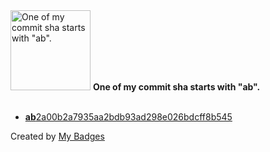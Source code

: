 <img src="https://github.com/my-badges/my-badges/blob/master/src/all-badges/abc-commit/ab-commit.png?raw=true" alt="One of my commit sha starts with &quot;ab&quot;." title="One of my commit sha starts with &quot;ab&quot;." width="128">
<strong>One of my commit sha starts with &quot;ab&quot;.</strong>
<br><br>

- <a href="https://github.com/expr-lang/expr/commit/ab2a00b2a7935aa2bdb93ad298e026bdcff8b545"><strong>ab</strong>2a00b2a7935aa2bdb93ad298e026bdcff8b545</a>


Created by <a href="https://github.com/my-badges/my-badges">My Badges</a>
